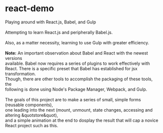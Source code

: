 # react-demo
Playing around with React.js, Babel, and Gulp
<br/><br/>
Attempting to learn React.js and peripherally Babel.js.
<br/><br/>
Also, as a matter necessity, learning to use Gulp with greater efficiency.
<br/><br/>
<strong>Note:</strong> An important observation about Babel and React with the newest versions<br/>
<nbsp><nbsp><nbsp>available. Babel now requires a series of plugins to work effectively with<br/>
<nbsp><nbsp><nbsp>React. There is a specific preset that Babel has established for jsx transformation.<br/>
<nbsp><nbsp><nbsp>Though, there are other tools to accomplish the packaging of these tools, the<br/>
<nbsp><nbsp><nbsp>following is done using Node's Package Manager, Webpack, and Gulp.
<br/><br/>
The goals of this project are to make a series of small, simple forms (reusable components),<br/>
one leading into the next (mount, unmount, state changes, accessing and altering &quotstore&quot),<br/>
and a simple animation at the end to dosplay the result that will cap a novice React project such as this.